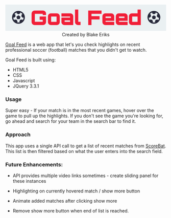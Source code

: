 
<p align="center"><img  src="./static/img/GoalFeedTitle.png"/>Created by Blake Eriks</p>

[Goal Feed](https://goal-feed-bb3b9crdv-blakeeriks.vercel.app/) is a web app that let's you check highlights on recent professional soccer (football) matches that you didn't get to watch.

Goal Feed is built using:
* HTML5
* CSS
* Javascript
* JQuery 3.3.1

### Usage

Super easy - If your match is in the most recent games, hover over the game to pull up the highlights. If you don't see the game you're looking for, go ahead and search for your team in the search bar to find it.

### Approach

This app uses a single API call to get a list of recent matches from [ScoreBat](https://www.scorebat.com). This list is then filtered based on what the user enters into the search field.

### Future Enhancements:

* API provides multiple video links sometimes - create sliding panel for these instances

* Highlighting on currently hovered match / show more button

* Animate added matches after clicking show more

* Remove show more button when end of list is reached.